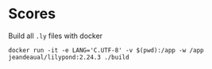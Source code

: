 # Scores

Build all `.ly` files with docker

```
docker run -it -e LANG='C.UTF-8' -v $(pwd):/app -w /app jeandeaual/lilypond:2.24.3 ./build
```